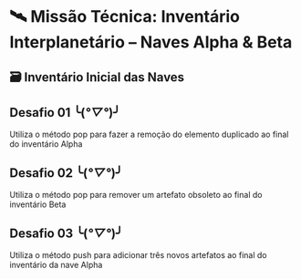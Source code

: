# 🛰️ Missão Técnica: Inventário Interplanetário – Naves Alpha & Beta

## 🗃️ Inventário Inicial das Naves

## Desafio 01 ╰(*°▽°*)╯
Utiliza o método pop para fazer a remoção do elemento duplicado ao final do inventário Alpha

## Desafio 02 ╰(*°▽°*)╯
Utiliza o método pop para remover um artefato obsoleto ao final do inventário Beta

## Desafio 03 ╰(*°▽°*)╯
Utiliza o método push para adicionar três novos artefatos ao final do inventário da nave Alpha
